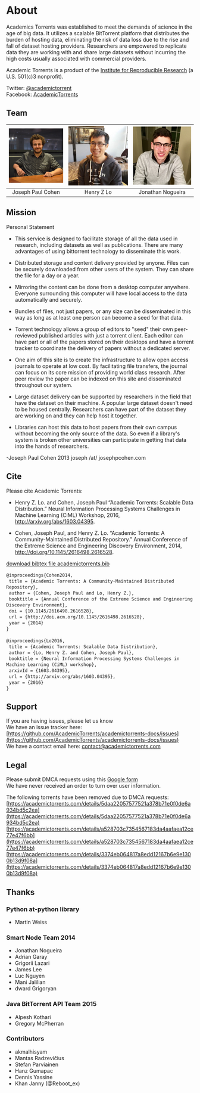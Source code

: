 # About

Academics Torrents was established to meet the demands of science in the age of big data. 
It utilizes a scalable BitTorrent platform that distributes the burden of hosting data, 
eliminating the risk of data loss due to the rise and fall of dataset hosting providers. 
Researchers are empowered to replicate data they are working with and share large datasets 
without incurring the high costs usually associated with commercial providers.


Academic Torrents is a product of the [Institute for Reproducible Research](https://reproducibilityinstitute.org/) (a U.S. 501(c)3 nonprofit).

Twitter: [@academictorrent](https://twitter.com/academictorrent)<br>
Facebook: [AcademicTorrents](https://www.facebook.com/academictorrents/)

## Team


| ![](_static/img/joe.jpg) |  ![](_static/img/henry.jpg) |  ![](_static/img/nogueira.jpg) |
| :----: | :----: | :----: |
| Joseph Paul Cohen  | &nbsp;&nbsp;&nbsp;&nbsp;&nbsp;&nbsp;&nbsp;Henry Z Lo&nbsp;&nbsp;&nbsp;&nbsp;&nbsp;&nbsp;&nbsp;  |  Jonathan Nogueira |



## Mission

Personal Statement

+ This service is designed to facilitate storage of all the data used in research, including datasets as well as publications. There are many advantages of using bittorrent technology to disseminate this work.

 + Distributed storage and content delivery provided by anyone. Files can be securely downloaded from other users of the system. They can share the file for a day or a year.
 + Mirroring the content can be done from a desktop computer anywhere. Everyone surrounding this computer will have local access to the data automatically and securely.
 + Bundles of files, not just papers, or any size can be disseminated in this way as long as at least one person can become a seed for that data.
 + Torrent technology allows a group of editors to "seed" their own peer-reviewed published articles with just a torrent client. Each editor can have part or all of the papers stored on their desktops and have a torrent tracker to coordinate the delivery of papers without a dedicated server.

+ One aim of this site is to create the infrastructure to allow open access journals to operate at low cost. By facilitating file transfers, the journal can focus on its core mission of providing world class research. After peer review the paper can be indexed on this site and disseminated throughout our system.

+ Large dataset delivery can be supported by researchers in the field that have the dataset on their machine. A popular large dataset doesn't need to be housed centrally. Researchers can have part of the dataset they are working on and they can help host it together.

+ Libraries can host this data to host papers from their own campus without becoming the only source of the data. So even if a library's system is broken other universities can participate in getting that data into the hands of researchers.

-Joseph Paul Cohen 2013
joseph /at/ josephpcohen.com



## Cite

Please cite Academic Torrents:

 - Henry Z. Lo. and Cohen, Joseph Paul “Academic Torrents: Scalable Data Distribution.” Neural Information Processing Systems Challenges in Machine Learning (CiML) Workshop, 2016, http://arxiv.org/abs/1603.04395.

 - Cohen, Joseph Paul, and Henry Z. Lo. “Academic Torrents: A Community-Maintained Distributed Repository.” Annual Conference of the Extreme Science and Engineering Discovery Environment, 2014, http://doi.org/10.1145/2616498.2616528.

[download bibtex file academictorrents.bib](https://academictorrents.com/academictorrents.bib)

```
@inproceedings{Cohen2014,
 title = {Academic Torrents: A Community-Maintained Distributed Repository},
 author = {Cohen, Joseph Paul and Lo, Henry Z.},
 booktitle = {Annual Conference of the Extreme Science and Engineering Discovery Environment},
 doi = {10.1145/2616498.2616528},
 url = {http://doi.acm.org/10.1145/2616498.2616528},
 year = {2014}
}

@inproceedings{Lo2016,
 title = {Academic Torrents: Scalable Data Distribution},
 author = {Lo, Henry Z. and Cohen, Joseph Paul},
 booktitle = {Neural Information Processing Systems Challenges in Machine Learning (CiML) workshop},
 arxivId = {1603.04395},
 url = {http://arxiv.org/abs/1603.04395},
 year = {2016}
}
```


## Support

If you are having issues, please let us know  
We have an issue tracker here: [https://github.com/AcademicTorrents/academictorrents-docs/issues](https://github.com/AcademicTorrents/academictorrents-docs/issues)  
We have a contact email here: [contact@academictorrents.com](mailto:contact@academictorrents.com)



## Legal

Please submit DMCA requests using this [Google form](https://docs.google.com/forms/d/1UZpffALavOF_X06QebmzbZZ7OyiGxjcn4vWhTQyHFPo/viewform)  
We have never received an order to turn over user information.

The following torrents have been removed due to DMCA requests:
[https://academictorrents.com/details/5daa22057577521a378b71e0f0de6a934bd5c2ea](https://academictorrents.com/details/5daa22057577521a378b71e0f0de6a934bd5c2ea)
[https://academictorrents.com/details/a528703c7354567183da4aafaea12ce77e47f6bb](https://academictorrents.com/details/a528703c7354567183da4aafaea12ce77e47f6bb)
[https://academictorrents.com/details/3374eb064817a8edd12167b6e9e1300b13d9f08a](https://academictorrents.com/details/3374eb064817a8edd12167b6e9e1300b13d9f08a)

## Thanks

### Python at-python library

- Martin Weiss

### Smart Node Team 2014

- Jonathan Nogueira
- Adrian Garay
- Grigorii Lazari
- James Lee
- Luc Nguyen
- Mani Jalilian
- dward Grigoryan

### Java BitTorrent API Team 2015

- Alpesh Kothari
- Gregory McPherran

### Contributors

- akmalhisyam
- Mantas Radzevi&#269;ius
- Stefan Parviainen
- Hanz Gumapac
- Dennis Yassine
- Khan Janny (@Reboot_ex)


